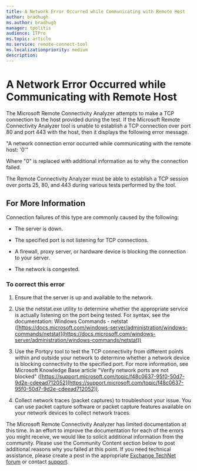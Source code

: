 ```yaml
---
title: A Network Error Occurred while Communicating with Remote Host
author: bradhugh
ms.author: bradhugh
manager: tpolitis
audience: ITPro 
ms.topic: article 
ms.service: remote-connect-tool
ms.localizationpriority: medium
description: 
---
```


# A Network Error Occurred while Communicating with Remote Host

The Microsoft Remote Connectivity Analyzer attempts to make a TCP connection to the host provided during the test. If the Microsoft Remote Connectivity Analyzer tool is unable to establish a TCP connection over port 80 and port 443 with the host, then it displays the following error message.

"A network connection error occurred while communicating with the remote host: '0'"

Where "0" is replaced with additional information as to why the connection failed.

The Remote Connectivity Analyzer must be able to establish a TCP session over ports 25, 80, and 443 during various tests performed by the tool.

## For More Information

Connection failures of this type are commonly caused by the following:

- The server is down.

- The specified port is not listening for TCP connections.

- A firewall, proxy server, or hardware device is blocking the connection to your server.

- The network is congested.

### To correct this error

1. Ensure that the server is up and available to the network.

2. Use the netstat.exe utility to determine whether the appropriate service is actually listening on the port being tested. For syntax, see the documentation: Windows Commands - netstat ([https://docs.microsoft.com/windows-server/administration/windows-commands/netstat](https://docs.microsoft.com/windows-server/administration/windows-commands/netstat))

3. Use the Portqry tool to test the TCP connectivity from different points within and outside your network to determine whether a network device is blocking connectivity to the specified port. For more information, see Microsoft Knowledge Base article "Verify network ports are not blocked" ([https://support.microsoft.com/topic/f48c0637-95f0-50d7-9d2e-cdeead712052](https://support.microsoft.com/topic/f48c0637-95f0-50d7-9d2e-cdeead712052)).

4. Collect network traces (packet captures) to troubleshoot your issue. You can use packet capture software or packet capture features available on your network devices to collect network traces.

The Microsoft Remote Connectivity Analyzer has limited documentation at this time. In an effort to improve the documentation for each of the errors you might receive, we would like to solicit additional information from the community. Please use the Community Content section below to post additional reasons why you failed at this point. If you need technical assistance, please create a post in the appropriate [Exchange TechNet forum](https://go.microsoft.com/fwlink/?linkid=73420) or contact [support](https://go.microsoft.com/fwlink/?linkid=8158).

